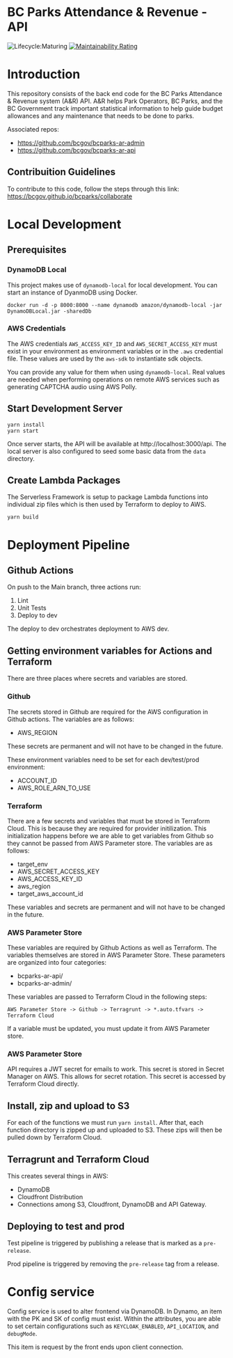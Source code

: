 # BC Parks Attendance & Revenue - API
![Lifecycle:Maturing](https://img.shields.io/badge/Lifecycle-Maturing-007EC6) [![Maintainability Rating](https://sonarcloud.io/api/project_badges/measure?project=bcgov_bcparks-ar-api&metric=sqale_rating)](https://sonarcloud.io/summary/new_code?id=bcgov_bcparks-ar-api)


# Introduction

This repository consists of the back end code for the BC Parks Attendance & Revenue system (A&R) API. A&R helps Park Operators, BC Parks, and the BC Government track important statistical information to help guide budget allowances and any maintenance that needs to be done to parks.

Associated repos:

- https://github.com/bcgov/bcparks-ar-admin
- https://github.com/bcgov/bcparks-ar-api



## Contribuition Guidelines

To contribute to this code, follow the steps through this link: https://bcgov.github.io/bcparks/collaborate 



# Local Development

## Prerequisites

### DynamoDB Local

This project makes use of `dynamodb-local` for local development. You can start an instance of DyanmoDB using Docker.

```
docker run -d -p 8000:8000 --name dynamodb amazon/dynamodb-local -jar DynamoDBLocal.jar -sharedDb
```

### AWS Credentials

The AWS credentials `AWS_ACCESS_KEY_ID` and `AWS_SECRET_ACCESS_KEY` must exist in your environment as environment variables or in the `.aws` credential file. These values are used by the `aws-sdk` to instantiate sdk objects.

You can provide any value for them when using `dynamodb-local`. Real values are needed when performing operations on remote AWS services such as generating CAPTCHA audio using AWS Polly.

## Start Development Server

```
yarn install
yarn start
```

Once server starts, the API will be available at http://localhost:3000/api. The local server is also configured to seed some basic data from the `data` directory.

## Create Lambda Packages

The Serverless Framework is setup to package Lambda functions into individual zip files which is then used by Terraform to deploy to AWS.

```
yarn build
```

# Deployment Pipeline

## Github Actions

On push to the Main branch, three actions run:

1. Lint
2. Unit Tests
3. Deploy to dev

The deploy to dev orchestrates deployment to AWS dev.

## Getting environment variables for Actions and Terraform

There are three places where secrets and variables are stored.

### Github

The secrets stored in Github are required for the AWS configuration in Github actions. The variables are as follows:

- AWS_REGION

These secrets are permanent and will not have to be changed in the future.

These environment variables need to be set for each dev/test/prod environment:

- ACCOUNT_ID
- AWS_ROLE_ARN_TO_USE


### Terraform

There are a few secrets and variables that must be stored in Terraform Cloud. This is because they are required for provider initilization. This initialization happens before we are able to get variables from Github so they cannot be passed from AWS Parameter store. The variables are as follows:

- target_env
- AWS_SECRET_ACCESS_KEY
- AWS_ACCESS_KEY_ID
- aws_region
- target_aws_account_id

These variables and secrets are permanent and will not have to be changed in the future.

### AWS Parameter Store

These variables are required by Github Actions as well as Terraform. The variables themselves are stored in AWS Parameter Store. These parameters are organized into four categories:

- bcparks-ar-api/
- bcparks-ar-admin/

These variables are passed to Terraform Cloud in the following steps:

```
AWS Parameter Store -> Github -> Terragrunt -> *.auto.tfvars -> Terraform Cloud
```

If a variable must be updated, you must update it from AWS Parameter store.

### AWS Parameter Store

API requires a JWT secret for emails to work. This secret is stored in Secret Manager on AWS. This allows for secret rotation. This secret is accessed by Terraform Cloud directly.

## Install, zip and upload to S3

For each of the functions we must run `yarn install`. After that, each function directory is zipped up and uploaded to S3. These zips will then be pulled down by Terraform Cloud.

## Terragrunt and Terraform Cloud

This creates several things in AWS:

- DynamoDB
- Cloudfront Distribution
- Connections among S3, Cloudfront, DynamoDB and API Gateway.

## Deploying to test and prod

Test pipeline is triggered by publishing a release that is marked as a `pre-release`.

Prod pipeline is triggered by removing the `pre-release` tag from a release.

# Config service

Config service is used to alter frontend via DynamoDB. In Dynamo, an item with the PK and SK of config must exist. Within the attributes, you are able to set certain configurations such as `KEYCLOAK_ENABLED`, `API_LOCATION`, and `debugMode`.

This item is request by the front ends upon client connection.

